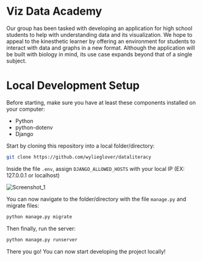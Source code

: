 # Viz Data Academy
Our group has been tasked with developing an application for high school students to help with understanding data and its visualization. We hope to appeal to the kinesthetic learner by offering an environment for students to interact with data and graphs in a new format. Although the application will be built with biology in mind, its use case expands beyond that of a single subject.

# Local Development Setup
Before starting, make sure you have at least these components installed on your computer:
- Python
- python-dotenv
- Django
 
Start by cloning this repository into a local folder/directory:
```sh
git clone https://github.com/wylieglover/dataliteracy
```
 
Inside the file ```.env```, assign ```DJANGO_ALLOWED_HOSTS``` with your local IP (EX: 127.0.0.1 or localhost)

![Screenshot_1](https://github.com/wylieglover/dataliteracy/assets/70774631/e2893d53-0f98-406d-ad6c-1e9e6eb7486a)

You can now navigate to the folder/directory with the file ```manage.py``` and migrate files:
```sh
python manage.py migrate
```
Then finally, run the server:
```sh
python manage.py runserver
```

There you go! You can now start developing the project locally!
